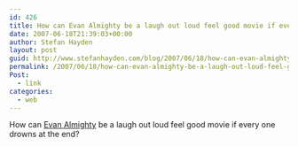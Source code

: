 ```yaml
---
id: 426
title: How can Evan Almighty be a laugh out loud feel good movie if every one drowns at the end?
date: 2007-06-18T21:39:03+00:00
author: Stefan Hayden
layout: post
guid: http://www.stefanhayden.com/blog/2007/06/18/how-can-evan-almighty-be-a-laugh-out-loud-feel-good-movie-if-every-one-drowns-at-the-end/
permalink: /2007/06/18/how-can-evan-almighty-be-a-laugh-out-loud-feel-good-movie-if-every-one-drowns-at-the-end/
Post:
  - link
categories:
  - web
---
```

<p>How can <a href="http://www.evanalmighty.com/">Evan Almighty</a> be a laugh out loud feel good movie if every one drowns at the end?
</p>
